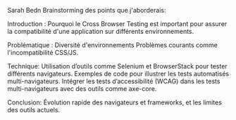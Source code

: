 Sarah Bedn
Brainstorming des points que j'aborderais:

Introduction : Pourquoi le Cross Browser Testing est important pour assurer la compatibilité d'une application sur différents environnements.

Problématique : Diversité d'environnements 
Problèmes courants comme l'incompatibilité CSS/JS.

Technique: Utilisation d’outils comme Selenium et BrowserStack pour tester différents navigateurs.
Exemples de code pour illustrer les tests automatisés multi-navigateurs.
Intégrer les tests d’accessibilité (WCAG) dans les tests multi-navigateurs avec des outils comme axe-core.

Conclusion: Évolution rapide des navigateurs et frameworks, et les limites des outils actuels.


